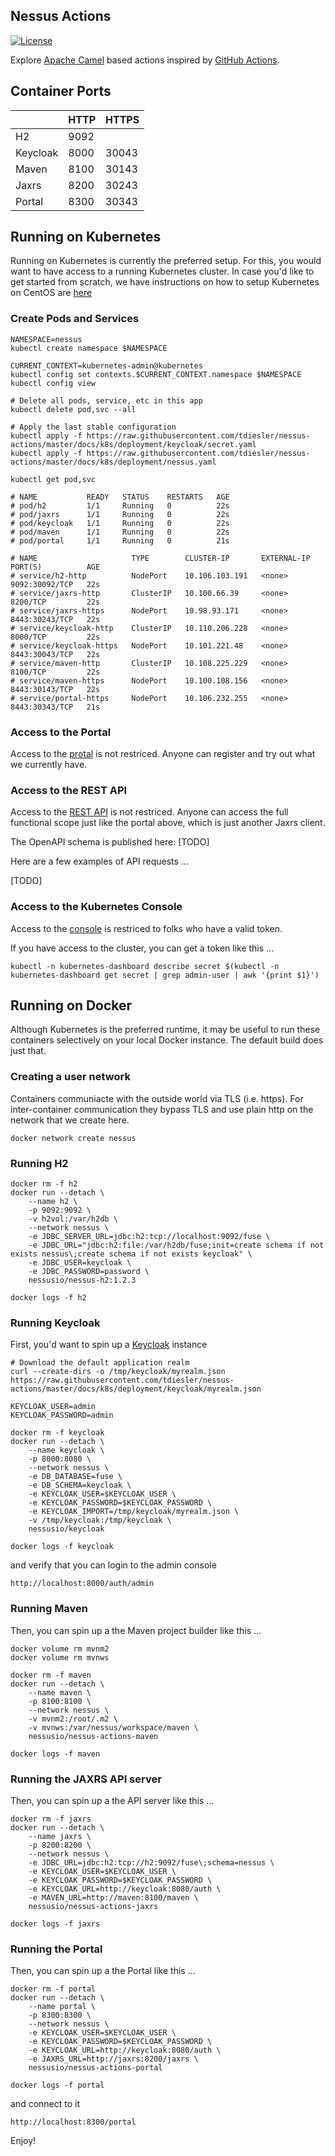 ## Nessus Actions

<!-- [![Default Build](https://github.com/tdiesler/nessus-actions/workflows/Default%20Build/badge.svg)](https://github.com/tdiesler/nessus-actions/actions) -->
[![License](https://img.shields.io/:license-Apache2-blue.svg)](http://www.apache.org/licenses/LICENSE-2.0)

Explore [Apache Camel](http://camel.apache.org/) based actions inspired by [GitHub Actions](https://docs.github.com/en/actions). 

## Container Ports

|| HTTP     | HTTPS |
| --------- | ----- | ----- |
| H2        | 9092  |       |
| Keycloak  | 8000  | 30043 |
| Maven     | 8100  | 30143 |
| Jaxrs     | 8200  | 30243 |
| Portal    | 8300  | 30343 |

## Running on Kubernetes

Running on Kubernetes is currently the preferred setup. For this, you would want to have access to 
a running Kubernetes cluster. In case you'd like to get started from scratch, we have instructions 
on how to setup Kubernetes on CentOS are [here](https://github.com/tdiesler/nessus-actions/blob/master/docs/vps/k8s-centos7.md) 

### Create Pods and Services

```
NAMESPACE=nessus
kubectl create namespace $NAMESPACE

CURRENT_CONTEXT=kubernetes-admin@kubernetes
kubectl config set contexts.$CURRENT_CONTEXT.namespace $NAMESPACE
kubectl config view
 
# Delete all pods, service, etc in this app
kubectl delete pod,svc --all

# Apply the last stable configuration
kubectl apply -f https://raw.githubusercontent.com/tdiesler/nessus-actions/master/docs/k8s/deployment/keycloak/secret.yaml
kubectl apply -f https://raw.githubusercontent.com/tdiesler/nessus-actions/master/docs/k8s/deployment/nessus.yaml

kubectl get pod,svc

# NAME           READY   STATUS    RESTARTS   AGE
# pod/h2         1/1     Running   0          22s
# pod/jaxrs      1/1     Running   0          22s
# pod/keycloak   1/1     Running   0          22s
# pod/maven      1/1     Running   0          22s
# pod/portal     1/1     Running   0          21s

# NAME                     TYPE        CLUSTER-IP       EXTERNAL-IP   PORT(S)          AGE
# service/h2-http          NodePort    10.106.103.191   <none>        9092:30092/TCP   22s
# service/jaxrs-http       ClusterIP   10.100.66.39     <none>        8200/TCP         22s
# service/jaxrs-https      NodePort    10.98.93.171     <none>        8443:30243/TCP   22s
# service/keycloak-http    ClusterIP   10.110.206.228   <none>        8000/TCP         22s
# service/keycloak-https   NodePort    10.101.221.48    <none>        8443:30043/TCP   22s
# service/maven-http       ClusterIP   10.108.225.229   <none>        8100/TCP         22s
# service/maven-https      NodePort    10.100.108.156   <none>        8443:30143/TCP   22s
# service/portal-https     NodePort    10.106.232.255   <none>        8443:30343/TCP   21s
```

### Access to the Portal

Access to the [protal](https://136.244.111.173:32443/portal) is not restriced. Anyone can register
and try out what we currently have.

### Access to the REST API

Access to the [REST API](https://136.244.111.173:31443/api) is not restriced. Anyone can access the 
full functional scope just like the portal above, which is just another Jaxrs client.

The OpenAPI schema is published here: [TODO]

Here are a few examples of API requests ...

[TODO]

### Access to the Kubernetes Console

Access to the [console](https://136.244.111.173:30123) is restriced to folks who have a valid token.

If you have access to the cluster, you can get a token like this ... 

```
kubectl -n kubernetes-dashboard describe secret $(kubectl -n kubernetes-dashboard get secret | grep admin-user | awk '{print $1}')
```

## Running on Docker

Although Kubernetes is the preferred runtime, it may be useful to run these containers selectively 
on your local Docker instance. The default build does just that.
 

### Creating a user network

Containers communiacte with the outside world via TLS (i.e. https). For inter-container communication they bypass
TLS and use plain http on the network that we create here.

```
docker network create nessus
```

### Running H2

```
docker rm -f h2
docker run --detach \
    --name h2 \
    -p 9092:9092 \
    -v h2vol:/var/h2db \
    --network nessus \
    -e JDBC_SERVER_URL=jdbc:h2:tcp://localhost:9092/fuse \
    -e JDBC_URL="jdbc:h2:file:/var/h2db/fuse;init=create schema if not exists nessus\;create schema if not exists keycloak" \
    -e JDBC_USER=keycloak \
    -e JDBC_PASSWORD=password \
    nessusio/nessus-h2:1.2.3

docker logs -f h2
```

### Running Keycloak

First, you'd want to spin up a [Keycloak](https://www.keycloak.org/getting-started/getting-started-docker) instance

```
# Download the default application realm
curl --create-dirs -o /tmp/keycloak/myrealm.json https://raw.githubusercontent.com/tdiesler/nessus-actions/master/docs/k8s/deployment/keycloak/myrealm.json

KEYCLOAK_USER=admin
KEYCLOAK_PASSWORD=admin

docker rm -f keycloak
docker run --detach \
    --name keycloak \
    -p 8000:8080 \
    --network nessus \
    -e DB_DATABASE=fuse \
    -e DB_SCHEMA=keycloak \
    -e KEYCLOAK_USER=$KEYCLOAK_USER \
    -e KEYCLOAK_PASSWORD=$KEYCLOAK_PASSWORD \
    -e KEYCLOAK_IMPORT=/tmp/keycloak/myrealm.json \
    -v /tmp/keycloak:/tmp/keycloak \
    nessusio/keycloak 

docker logs -f keycloak
```

and verify that you can login to the admin console

```
http://localhost:8000/auth/admin
```

### Running Maven

Then, you can spin up a the Maven project builder like this ...

```
docker volume rm mvnm2
docker volume rm mvnws

docker rm -f maven
docker run --detach \
    --name maven \
    -p 8100:8100 \
    --network nessus \
    -v mvnm2:/root/.m2 \
    -v mvnws:/var/nessus/workspace/maven \
    nessusio/nessus-actions-maven 

docker logs -f maven
```

### Running the JAXRS API server

Then, you can spin up a the API server like this ...

```
docker rm -f jaxrs
docker run --detach \
    --name jaxrs \
    -p 8200:8200 \
    --network nessus \
    -e JDBC_URL=jdbc:h2:tcp://h2:9092/fuse\;schema=nessus \
    -e KEYCLOAK_USER=$KEYCLOAK_USER \
    -e KEYCLOAK_PASSWORD=$KEYCLOAK_PASSWORD \
    -e KEYCLOAK_URL=http://keycloak:8080/auth \
    -e MAVEN_URL=http://maven:8100/maven \
    nessusio/nessus-actions-jaxrs

docker logs -f jaxrs
```

### Running the Portal

Then, you can spin up a the Portal like this ...

```
docker rm -f portal
docker run --detach \
    --name portal \
    -p 8300:8300 \
    --network nessus \
    -e KEYCLOAK_USER=$KEYCLOAK_USER \
    -e KEYCLOAK_PASSWORD=$KEYCLOAK_PASSWORD \
    -e KEYCLOAK_URL=http://keycloak:8080/auth \
    -e JAXRS_URL=http://jaxrs:8200/jaxrs \
    nessusio/nessus-actions-portal

docker logs -f portal
```

and connect to it

```
http://localhost:8300/portal
```

Enjoy!
